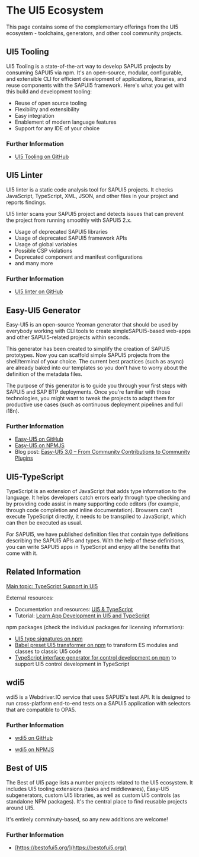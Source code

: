 <!-- loiob72ccb50eda94ac9b9be454a03ca4213 -->

# The UI5 Ecosystem

This page contains some of the complementary offerings from the UI5 ecosystem - toolchains, generators, and other cool community projects.

<a name="loiod8ab43d845cd42ceb0aa4e47b44a8fcc"/>

<!-- loiod8ab43d845cd42ceb0aa4e47b44a8fcc -->

## UI5 Tooling



UI5 Tooling is a state-of-the-art way to develop SAPUI5 projects by consuming SAPUI5 via npm. It's an open-source, modular, configurable, and extensible CLI for efficient development of applications, libraries, and reuse components with the SAPUI5 framework. Here's what you get with this build and development tooling:

-   Reuse of open source tooling
-   Flexibility and extensibility
-   Easy integration
-   Enablement of modern language features
-   Support for any IDE of your choice



### Further Information

-   [UI5 Tooling on GitHub](https://sap.github.io/ui5-tooling/)

<a name="loiof9c9470583b2455c94bed2bf934e0f1f"/>

<!-- loiof9c9470583b2455c94bed2bf934e0f1f -->

## UI5 Linter



UI5 linter is a static code analysis tool for SAPUI5 projects. It checks JavaScript, TypeScript, XML, JSON, and other files in your project and reports findings.

UI5 linter scans your SAPUI5 project and detects issues that can prevent the project from running smoothly with SAPUI5 2.x.

-   Usage of deprecated SAPUI5 libraries
-   Usage of deprecated SAPUI5 framework APIs
-   Usage of global variables
-   Possible CSP violations
-   Deprecated component and manifest configurations
-   and many more



### Further Information

-   [UI5 linter on GitHub](https://github.com/SAP/ui5-linter)

<a name="loio702f08a7481e46688c5603385b5bdc68"/>

<!-- loio702f08a7481e46688c5603385b5bdc68 -->

## Easy-UI5 Generator



Easy-UI5 is an open-source Yeoman generator that should be used by everybody working with CLI tools to create simpleSAPUI5-based web-apps and other SAPUI5-related projects within seconds.

This generator has been created to simplify the creation of SAPUI5 prototypes. Now you can scaffold simple SAPUI5 projects from the shell/terminal of your choice. The current best practices \(such as async\) are already baked into our templates so you don't have to worry about the definition of the metadata files.

The purpose of this generator is to guide you through your first steps with SAPUI5 and SAP BTP deployments. Once you're familiar with those technologies, you might want to tweak the projects to adapt them for productive use cases \(such as continuous deployment pipelines and full i18n\).



### Further Information

-   [Easy-UI5 on GitHub](https://github.com/SAP/generator-easy-ui5)
-   [Easy-UI5 on NPMJS](https://www.npmjs.com/package/generator-easy-ui5)
-   Blog post: [Easy-UI5 3.0 – From Community Contributions to Community Plugins](https://blogs.sap.com/2021/04/09/easy-ui5-3.0-from-community-contributions-to-community-plugins/)

<a name="loioab4f18de7652442da85fc08b38a8a8ce"/>

<!-- loioab4f18de7652442da85fc08b38a8a8ce -->

## UI5-TypeScript



TypeScript is an extension of JavaScript that adds type information to the language. It helps developers catch errors early through type checking and by providing code assist in many supporting code editors \(for example, through code completion and inline documentation\). Browsers can't execute TypeScript directly, it needs to be transpiled to JavaScript, which can then be executed as usual.

For SAPUI5, we have published definition files that contain type definitions describing the SAPUI5 APIs and types. With the help of these definitions, you can write SAPUI5 apps in TypeScript and enjoy all the benefits that come with it.



<a name="loioab4f18de7652442da85fc08b38a8a8ce__section_grr_32p_k5c"/>

## Related Information

[Main topic: TypeScript Support in UI5](typescript-support-a7ee961.md)

External resources:

-   Documentation and resources: [UI5 & TypeScript](https://sap.github.io/ui5-typescript/)
-   Tutorial: [Learn App Development in UI5 and TypeScript](https://github.com/SAP-samples/ui5-typescript-tutorial)

npm packages \(check the individual packages for licensing information\):

-   [UI5 type signatures on npm](https://www.npmjs.com/package/@sapui5/ts-types-esm)
-   [Babel preset UI5 transformer on npm](https://www.npmjs.com/package/babel-preset-transform-ui5) to transform ES modules and classes to classic UI5 code
-   [TypeScript interface generator for control development on npm](https://www.npmjs.com/package/@ui5/ts-interface-generator) to support UI5 control development in TypeScript

<a name="loiof92b537272ba43abbfc157ba4ec8f010"/>

<!-- loiof92b537272ba43abbfc157ba4ec8f010 -->

## wdi5



wdi5 is a Webdriver.IO service that uses SAPUI5's test API. It is designed to run cross-platform end-to-end tests on a SAPUI5 application with selectors that are compatible to OPA5.



### Further Information

-   [wdi5 on GitHub](https://ui5-community.github.io/wdi5/#/)

-   [wdi5 on NPMJS](https://www.npmjs.com/package/wdio-ui5-service)


<a name="loio23a0a11a88df42578b5baae11c06a89b"/>

<!-- loio23a0a11a88df42578b5baae11c06a89b -->

## Best of UI5

The Best of UI5 page lists a number projects related to the UI5 ecosystem. It includes UI5 tooling extensions \(tasks and middlewares\), Easy-UI5 subgenerators, custom UI5 libraries, as well as custom UI5 controls \(as standalone NPM packages\). It's the central place to find reusable projects around UI5.

It's entirely comminuty-based, so any new additions are welcome!





### Further Information

-   [https://bestofui5.org/](https://bestofui5.org/)

